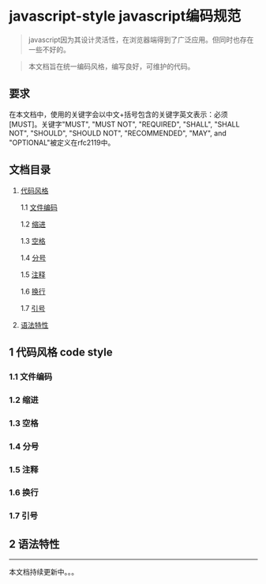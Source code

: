 # javascript-style javascript编码规范

> javascript因为其设计灵活性，在浏览器端得到了广泛应用。但同时也存在一些不好的。

> 本文档旨在统一编码风格，编写良好，可维护的代码。

## 要求

在本文档中，使用的关键字会以中文+括号包含的关键字英文表示：必须[MUST]。关键字"MUST", "MUST NOT", "REQUIRED", "SHALL", "SHALL NOT", "SHOULD", "SHOULD NOT", "RECOMMENDED", "MAY", and "OPTIONAL"被定义在rfc2119中。

## 文档目录

1. [代码风格](#user-content-1-代码风格)

    1.1 [文件编码](#user-content-11-文件编码)

    1.2 [缩进](#user-content-12-缩进)

    1.3 [空格](#user-content-13-空格)

    1.4 [分号](#user-content-14-分号)

    1.5 [注释](#user-content-15-注释)

    1.6 [换行](#user-content-16-换行)

    1.7 [引号](#user-content-17-单引号)

2. [语法特性](#user-content-2-语法特性)

## 1 代码风格 code style

### 1.1 文件编码

### 1.2 缩进

### 1.3 空格

### 1.4 分号

### 1.5 注释

### 1.6 换行

### 1.7 引号

## 2 语法特性

****

本文档持续更新中。。。